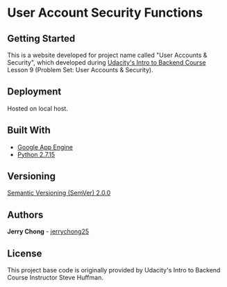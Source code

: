 # User Account Security Functions

## Getting Started

This is a website developed for project name called "User Accounts & Security", which developed during [Udacity's Intro to Backend Course](https://www.udacity.com/course/intro-to-backend--ud171) Lesson 9 (Problem Set: User Accounts & Security).

## Deployment

Hosted on local host.

## Built With

* [Google App Engine](https://cloud.google.com/appengine/)
* [Python 2.7.15](https://www.python.org/downloads/release/python-2715/)

## Versioning

[Semantic Versioning (SemVer) 2.0.0](http://semver.org/)

## Authors

**Jerry Chong** - [jerrychong25](https://github.com/jerrychong25)

## License

This project base code is originally provided by Udacity's Intro to Backend Course Instructor Steve Huffman.
